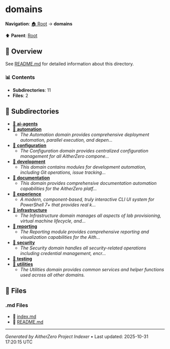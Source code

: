 # domains

**Navigation**: [🏠 Root](../index.md) → **domains**

⬆️ **Parent**: [Root](../index.md)

## 📖 Overview

See [README.md](./README.md) for detailed information about this directory.

### 📊 Contents

- **Subdirectories**: 11
- **Files**: 2

## 📁 Subdirectories

- [📂 **ai-agents**](./ai-agents/index.md)
- [📂 **automation**](./automation/index.md)
  - *The Automation domain provides comprehensive deployment automation, parallel execution, and depen...*
- [📂 **configuration**](./configuration/index.md)
  - *The Configuration domain provides centralized configuration management for all AitherZero compone...*
- [📂 **development**](./development/index.md)
  - *This domain contains modules for development automation, including Git operations, issue tracking...*
- [📂 **documentation**](./documentation/index.md)
  - *This domain provides comprehensive documentation automation capabilities for the AitherZero platf...*
- [📂 **experience**](./experience/index.md)
  - *A modern, component-based, truly interactive CLI UI system for PowerShell 7+ that provides real k...*
- [📂 **infrastructure**](./infrastructure/index.md)
  - *The Infrastructure domain manages all aspects of lab provisioning, virtual machine lifecycle, and...*
- [📂 **reporting**](./reporting/index.md)
  - *The Reporting module provides comprehensive reporting and visualization capabilities for the Aith...*
- [📂 **security**](./security/index.md)
  - *The Security domain handles all security-related operations including credential management, encr...*
- [📂 **testing**](./testing/index.md)
- [📂 **utilities**](./utilities/index.md)
  - *The Utilities domain provides common services and helper functions used across all other domains.*

## 📄 Files

### .md Files

- 📝 [index.md](./index.md)
- 📝 [README.md](./README.md)

---

*Generated by AitherZero Project Indexer* • Last updated: 2025-10-31 17:20:15 UTC

